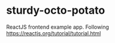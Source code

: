 # sturdy-octo-potato
ReactJS frontend example app. Following https://reactjs.org/tutorial/tutorial.html
